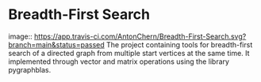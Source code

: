 # Breadth-First Search
image:: https://app.travis-ci.com/AntonChern/Breadth-First-Search.svg?branch=main&status=passed
The project containing tools for breadth-first search of a directed graph from multiple start vertices at the same time. It implemented through vector and matrix operations using the library pygraphblas.
